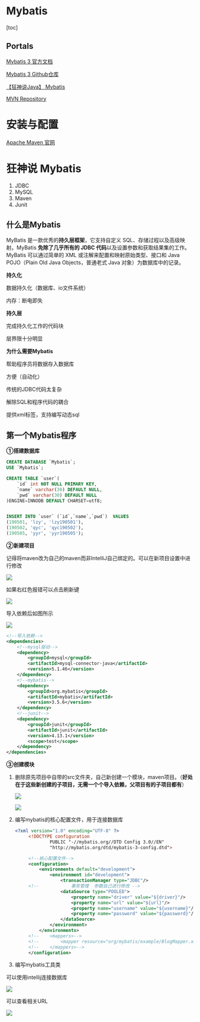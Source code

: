 # Mybatis

[toc]

## Portals

[Mybatis 3 官方文档](https://mybatis.org/mybatis-3/)

[Mybatis 3 Github仓库](https://github.com/mybatis/mybatis-3)

[【狂神说Java】 Mybatis](https://www.bilibili.com/video/BV1NE411Q7Nx)

[MVN Repository](https://mvnrepository.com/)

# 安装与配置

[Apache Maven 官网](https://maven.apache.org/)



# 狂神说 Mybatis

1. JDBC
2. MySQL
3. Maven
4. Junit

## 什么是Mybatis

MyBatis 是一款优秀的**持久层框架**，它支持自定义 SQL、存储过程以及高级映射。MyBatis **免除了几乎所有的 JDBC 代码**以及设置参数和获取结果集的工作。MyBatis 可以通过简单的 XML 或注解来配置和映射原始类型、接口和 Java POJO（Plain Old Java Objects，普通老式 Java 对象）为数据库中的记录。

**持久化**

数据持久化（数据库、io文件系统）

内存：断电即失

**持久层**

完成持久化工作的代码块

层界限十分明显

**为什么需要Mybatis**

帮助程序员将数据存入数据库

方便（自动化）

传统的JDBC代码太复杂

解除SQL和程序代码的耦合

提供xml标签，支持编写动态sql

## 第一个Mybatis程序

**①搭建数据库**

```sql
CREATE DATABASE `Mybatis`;
USE `Mybatis`;

CREATE TABLE `user`(
	`id` int NOT NULL PRIMARY KEY,
	`name` varchar(30) DEFAULT NULL,
	`pwd` varchar(30) DEFAULT NULL
)ENGINE=INNODB DEFAULT CHARSET=utf8;


INSERT INTO `user` (`id`,`name`,`pwd`)  VALUES 
(190501, 'lzy', 'lzy190501'),
(190502, 'qyc', 'qyc190502'),
(190505, 'yyr', 'yyr190505');
```

**②新建项目**

记得将maven改为自己的maven而非IntelliJ自己绑定的。可以在新项目设置中进行修改

![](Pics/mybatis001.png)

如果右红色报错可以点击刷新键

![](Pics/mybatis002.png)

导入依赖后如图所示

![](Pics/mybatis003.png)

```xml
<!--导入依赖-->
<dependencies>
	<!--mysql驱动-->
	<dependency>
		<groupId>mysql</groupId>
		<artifactId>mysql-connector-java</artifactId>
		<version>5.1.46</version>
	</dependency>
	<!--mybatis-->
	<dependency>
		<groupId>org.mybatis</groupId>
		<artifactId>mybatis</artifactId>
		<version>3.5.6</version>
	</dependency>
	<!--junit-->
	<dependency>
		<groupId>junit</groupId>
		<artifactId>junit</artifactId>
		<version>4.13.1</version>
		<scope>test</scope>
	</dependency>
</dependencies>
```

**③创建模块**

1. 删除原先项目中自带的src文件夹，自己新创建一个模块，maven项目。（**好处在于这些新创建的子项目，无需一个个导入依赖，父项目有的子项目都有**）

	![](Pics/mybatis004.png)

	![](Pics/mybatis005.png)

2. 编写mybatis的核心配置文件，用于连接数据库
   ```xml
   <?xml version="1.0" encoding="UTF-8" ?>
		<!DOCTYPE configuration
				PUBLIC "-//mybatis.org//DTD Config 3.0//EN"
				"http://mybatis.org/dtd/mybatis-3-config.dtd">

		<!--核心配置文件-->
		<configuration>
			<environments default="development">
				<environment id="development">
					<transactionManager type="JDBC"/>
		<!--            事务管理  参数自己进行修改 -->
					<dataSource type="POOLED">
						<property name="driver" value="${driver}"/>
						<property name="url" value="${url}"/>
						<property name="username" value="${username}"/>
						<property name="password" value="${password}"/>
					</dataSource>
				</environment>
			</environments>
		<!--    <mappers>-->
		<!--        <mapper resource="org/mybatis/example/BlogMapper.xml"/>-->
		<!--    </mappers>-->
		</configuration>
   ```

3. 编写mybatis工具类

可以使用intellij连接数据库

![](Pics/mybatis006.png)

可以查看相关URL

![](Pics/mybatis007.png)



